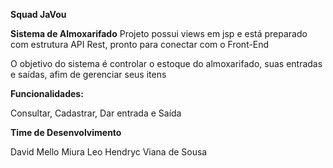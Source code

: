 **Squad JaVou**

**Sistema de Almoxarifado**
Projeto possui views em jsp e está preparado com estrutura API Rest, pronto para conectar com o Front-End

O objetivo do sistema é controlar o estoque do almoxarifado, suas entradas e saídas, afim de gerenciar seus itens 

**Funcionalidades:** 

Consultar, Cadastrar, Dar entrada e Saída

**Time de Desenvolvimento** 

David Mello Miura 
Leo Hendryc Viana de Sousa 

